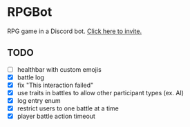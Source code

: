# RPGBot
RPG game in a Discord bot. [Click here to invite.](https://discord.com/api/oauth2/authorize?client_id=997317365438107658&permissions=1073743872&scope=bot%20applications.commands)

## TODO
- [ ] healthbar with custom emojis
- [x] battle log
- [x] fix "This interaction failed"
- [x] use traits in battles to allow other participant types (ex. AI)
- [x] log entry enum
- [x] restrict users to one battle at a time
- [x] player battle action timeout